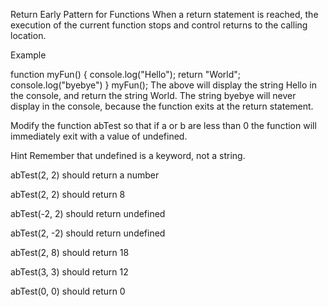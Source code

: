 Return Early Pattern for Functions
When a return statement is reached, the execution of the current function stops and control returns to the calling location.

Example

function myFun() {
  console.log("Hello");
  return "World";
  console.log("byebye")
}
myFun();
The above will display the string Hello in the console, and return the string World. The string byebye will never display in the console, because the function exits at the return statement.

Modify the function abTest so that if a or b are less than 0 the function will immediately exit with a value of undefined.

Hint
Remember that undefined is a keyword, not a string.

abTest(2, 2) should return a number

abTest(2, 2) should return 8

abTest(-2, 2) should return undefined

abTest(2, -2) should return undefined

abTest(2, 8) should return 18

abTest(3, 3) should return 12

abTest(0, 0) should return 0